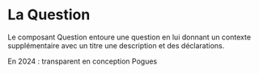 # La Question
Le composant Question entoure une question en lui donnant un contexte supplémentaire avec un titre une description et des déclarations.

En 2024 : transparent en conception Pogues 
